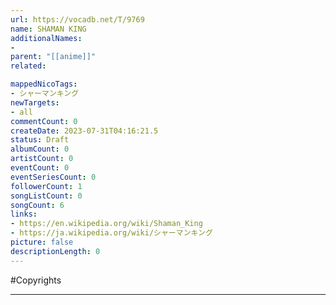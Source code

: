 ```yaml
---
url: https://vocadb.net/T/9769
name: SHAMAN KING
additionalNames: 
- 
parent: "[[anime]]"
related:

mappedNicoTags:
- シャーマンキング
newTargets:
- all
commentCount: 0
createDate: 2023-07-31T04:16:21.5
status: Draft
albumCount: 0
artistCount: 0
eventCount: 0
eventSeriesCount: 0
followerCount: 1
songListCount: 0
songCount: 6
links: 
- https://en.wikipedia.org/wiki/Shaman_King
- https://ja.wikipedia.org/wiki/シャーマンキング
picture: false
descriptionLength: 0
---
```


#Copyrights



---

